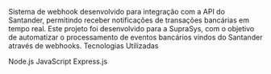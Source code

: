 Sistema de webhook desenvolvido para integração com a API do Santander, permitindo receber notificações de transações bancárias em tempo real.
Este projeto foi desenvolvido para a SupraSys, com o objetivo de automatizar o processamento de eventos bancários vindos do Santander através de webhooks.
Tecnologias Utilizadas

Node.js
JavaScript
Express.js
